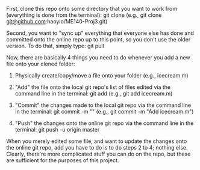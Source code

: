 First, clone this repo onto some directory that you want to work from (everything is done from the terminal):
	git clone <ssh clone url> (e.g., git clone git@github.com:haoyio/ME140-Proj3.git)


Second, you want to "sync up" everything that everyone else has done and committed onto the online repo up to this point, so you don't use the older version. To do that, simply type:
	git pull


Now, there are basically 4 things you need to do whenever you add a new file onto your cloned folder:

1. Physically create/copy/move a file onto your folder (e.g., icecream.m) 

2. "Add" the file onto the local git repo's list of files edited via the command line in the terminal:
	git add <filename> (e.g., git add icecream.m)

3. "Commit" the changes made to the local git repo via the command line in the terminal:
	git commit -m "<message>" (e.g., git commit -m "Add icecream.m")

4. "Push" the changes onto the online git repo via the command line in the terminal:
	git push -u origin master

When you merely edited some file, and want to update the changes onto the online git repo, add you have to do is to do steps 2 to 4; nothing else. Clearly, there're more complicated stuff you can do on the repo, but these are sufficient for the purposes of this project.
